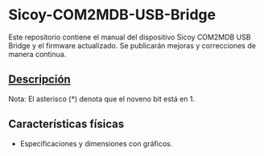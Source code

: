 # Sicoy-COM2MDB-USB-Bridge
Este repositorio contiene el manual del dispositivo Sicoy COM2MDB USB Bridge  y el firmware actualizado. Se publicarán mejoras y correcciones de manera continua.

## [Descripción](descripción.md)


Nota: El asterisco (*) denota que el noveno bit está en 1.


## Características físicas  
- Especificaciones y dimensiones con gráficos.  

